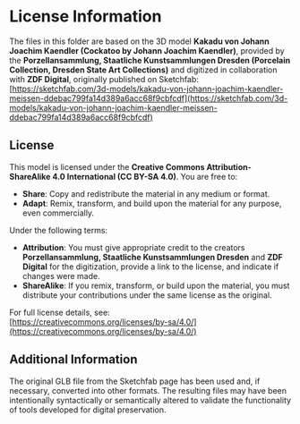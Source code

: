 # License Information

The files in this folder are based on the 3D model **Kakadu von Johann Joachim Kaendler (Cockatoo by Johann Joachim Kaendler)**, provided by the **Porzellansammlung, Staatliche Kunstsammlungen Dresden (Porcelain Collection, Dresden State Art Collections)** and digitized in collaboration with **ZDF Digital**, originally published on Sketchfab:  
[https://sketchfab.com/3d-models/kakadu-von-johann-joachim-kaendler-meissen-ddebac799fa14d389a6acc68f9cbfcdf](https://sketchfab.com/3d-models/kakadu-von-johann-joachim-kaendler-meissen-ddebac799fa14d389a6acc68f9cbfcdf)

## License

This model is licensed under the **Creative Commons Attribution-ShareAlike 4.0 International (CC BY-SA 4.0)**. You are free to:

- **Share**: Copy and redistribute the material in any medium or format.
- **Adapt**: Remix, transform, and build upon the material for any purpose, even commercially.

Under the following terms:

- **Attribution**: You must give appropriate credit to the creators **Porzellansammlung, Staatliche Kunstsammlungen Dresden** and **ZDF Digital** for the digitization, provide a link to the license, and indicate if changes were made.
- **ShareAlike**: If you remix, transform, or build upon the material, you must distribute your contributions under the same license as the original.

For full license details, see:  
[https://creativecommons.org/licenses/by-sa/4.0/](https://creativecommons.org/licenses/by-sa/4.0/)

## Additional Information

The original GLB file from the Sketchfab page has been used and, if necessary, converted into other formats. The resulting files may have been intentionally syntactically or semantically altered to validate the functionality of tools developed for digital preservation.

